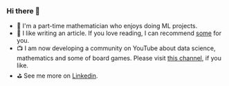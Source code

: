 ### Hi there 👋

<!--
**pakhapoom/pakhapoom** is a ✨ _special_ ✨ repository because its `README.md` (this file) appears on your GitHub profile.

Here are some ideas to get you started:

- 🔭 I’m currently working on ...
- 🌱 I’m currently learning ...
- 👯 I’m looking to collaborate on ...
- 🤔 I’m looking for help with ...
- 💬 Ask me about ...
- 📫 How to reach me: ...
- 😄 Pronouns: ...
- ⚡ Fun fact: ...
-->
- :raised_eyebrow: I'm a part-time mathematician who enjoys doing ML projects.
- :book: I like writing an article. If you love reading, I can recommend [some](https://pakhapoomsarapat.medium.com) for you.
- :tv: I am now developing a community on YouTube about data science, mathematics and some of board games. Please visit [this channel](https://www.youtube.com/@pakapongza01), if you like.
- :golf: See me more on [Linkedin](https://th.linkedin.com/in/pakhapoom-sarapat).
